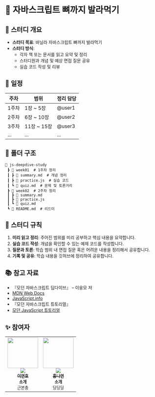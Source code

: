 # 📖 자바스크립트 뼈까지 발라먹기

## 📌 스터디 개요
- **스터디 목표**: 바닐라 자바스크립트 뼈까지 발라먹기
- **스터디 방식**: 
  - 각자 책 또는 문서를 읽고 요약 및 정리
  - 스터디원과 개념 및 예상 면접 질문 공유
  - 실습 코드 작성 및 리뷰

## 📅 일정
| 주차 | 범위 | 정리 담당 |
|------|------|-----------|
| 1주차 | 1장 ~ 5장 | @user1 |
| 2주차 | 6장 ~ 10장 | @user2 |
| 3주차 | 11장 ~ 15장 | @user3 |
| ... | ... | ... |

## 📂 폴더 구조
```
📁 js-deepdive-study
 ┣ 📂 week01  # 1주차 정리
 ┃ ┣ 📜 summary.md  # 개념 정리
 ┃ ┣ 📜 practice.js  # 실습 코드
 ┃ ┗ 📜 quiz.md  # 문제 및 토론거리
 ┣ 📂 week02  # 2주차 정리
 ┃ ┣ 📜 summary.md
 ┃ ┣ 📜 practice.js
 ┃ ┗ 📜 quiz.md
 ┗ 📜 README.md  # 리드미
```

## 📑 스터디 규칙
1. **미리 읽고 정리**: 주어진 범위를 미리 공부하고 핵심 내용을 요약합니다.
2. **실습 코드 작성**: 개념을 확인할 수 있는 예제 코드를 작성합니다.
3. **질문과 토론**: 학습 범위 내 면접 질문 혹은 어려운 내용을 정리해서 공유합니다.
4. **기록 및 공유**: 학습 내용을 깃허브에 정리하여 공유합니다.

## 📚 참고 자료
- 『모던 자바스크립트 딥다이브』 – 이웅모 저
- [MDN Web Docs](https://developer.mozilla.org/ko/)
- [JavaScript.info](https://javascript.info/)
- 『모던 자바스크립트 튜토리얼』
- [모던 JavaScript 튜토리얼](https://ko.javascript.info/)

## ✨ 참여자
<table>
  <tr>
  <td align="center"><a href="https://github.com/dldush"><img src="https://avatars.githubusercontent.com/dldush" width="100px;" alt=""/><br />
      <img src="http://mazassumnida.wtf/api/mini/generate_badge?boj=leecarus0301" widt="100px">
      <br /><sub><b>이연호</b></sub></a><br /><sub><b>소개</b><br/><span>근본충</span>
    
  <td align="center"><a href="https://github.com/uoaheu"><img src="https://avatars.githubusercontent.com/uoaheu" width="100px;" alt=""/><br />
      <img src="http://mazassumnida.wtf/api/mini/generate_badge?boj=nayeon058" widt="100px">
      <br /><sub><b>홍나연</b></sub></a><br /><sub><b>소개</b><br/><span>딩딩딩</span>
</table><br/>



